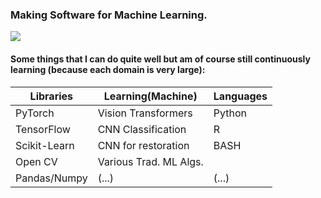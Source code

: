 ### Making Software for Machine Learning.

![](https://c.tenor.com/NeJfHqkmdMIAAAAi/tux-linux-penguin.gif)

#### Some things that I can do quite well but am of course still continuously learning (because each domain is very large):

|**Libraries**                  |**Learning(Machine)**        |**Languages**             |
|-------------------------------|-----------------------------|--------------------------|
|PyTorch                        |Vision Transformers          |Python                    |
|TensorFlow                     |CNN Classification           |R                         |
|Scikit-Learn                   |CNN for restoration          |BASH                      |
|Open CV                        |Various Trad. ML Algs.       |                          |
|Pandas/Numpy                   |           (...)             |          (...)           |

